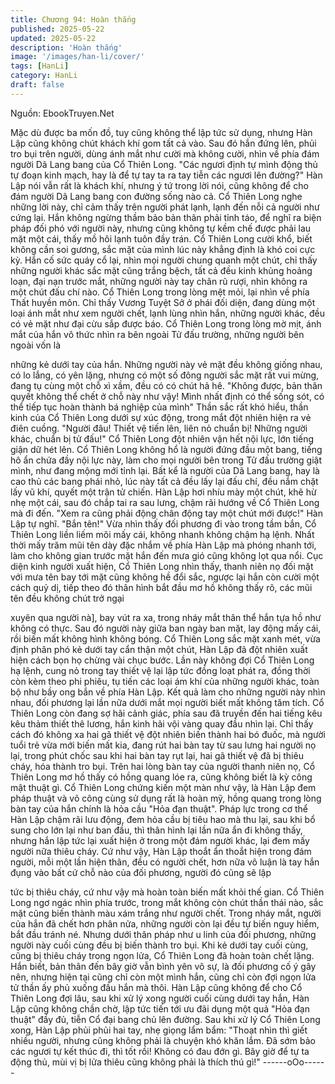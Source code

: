 ```yaml
---
title: Chương 94: Hoàn thắng
published: 2025-05-22
updated: 2025-05-22
description: 'Hoàn thắng'
image: '/images/han-li/cover/'
tags: [HanLi]
category: HanLi
draft: false
---
```


Nguồn: EbookTruyen.Net

Mặc dù được ba mốn đồ, tuy cũng không thể lập tức sử dụng,
nhưng Hàn Lập cũng không chút khách khí gom tất cả vào.
Sau đó hắn đứng lên, phủi tro bụi trên người, dùng ánh mắt như
cười mà không cười, nhìn về phía đám người Dã Lang bang của
Cổ Thiên Long.
"Các ngươi định tự mình động thủ tự đoạn kinh mạch, hay là để tự
tay ta ra tay tiễn các ngươi lên đường?" Hàn Lập nói vẫn rất là
khách khí, nhưng ý tứ trong lời nói, cũng không để cho đám
người Dã Lang bang con đường sống nào cả.
Cổ Thiên Long nghe những lời này, chỉ cảm thấy trên người phát
lạnh, lạnh đến nỗi cả người như cứng lại.
Hắn không ngừng thầm bảo bản thân phải tỉnh táo, để nghĩ ra
biện pháp đối phó với người này, nhưng cũng không tự kềm chế
được phải lau mặt một cái, thấy mồ hôi lạnh tuôn đầy trán. Cổ
Thiên Long cười khổ, biết không cần soi gương, sắc mặt của
mình lúc này khẳng định là khó coi cực kỳ.
Hắn cố sức quáy cổ lại, nhìn mọi người chung quanh một chút,
chỉ thấy những người khác sắc mặt cũng trắng bệch, tất cả đều
kinh khủng hoảng loạn, đại nạn trước mắt, những người này tay
chân rũ rượi, nhìn không ra một chút đấu chí nào.
Cổ Thiên Long trong lòng mệt mỏi, lại nhìn về phía Thất huyền
môn. Chỉ thấy Vương Tuyệt Sở ở phái đối diện, đang dùng một
loại ánh mắt như xem người chết, lạnh lùng nhìn hắn, những
người khác, đều có vẻ mặt như đại cừu sắp được báo.
Cổ Thiên Long trong lòng mờ mịt, ánh mắt của hắn vô thức nhìn
ra bên ngoài Tử đấu trường, những người bên ngoài vốn là

những kẻ dưới tay của hắn. Những người này vẻ mặt đều không
giống nhau, có lo lắng, có yên lặng, nhưng có một số đông người
sắc mặt rất vui mừng, đang tụ cùng một chỗ xì xầm, đều có có
chút hả hê.
"Không được, bản thân quyết không thể chết ở chỗ này như vậy!
Mình nhất định có thể sống sót, có thể tiếp tục hoàn thành bá
nghiệp của mình" Thần sắc rất khó hiểu, thần kinh của Cổ Thiên
Long dưới sự xúc động, trong mắt đột nhiên hiện ra vẻ điên
cuồng.
"Người đâu! Thiết vệ tiến lên, liên nỏ chuẩn bị! Những người khác,
chuẩn bị tử đấu!" Cổ Thiên Long đột nhiên vận hết nội lực, lớn
tiếng giận dữ hét lên.
Cổ Thiên Long không hổ là người đứng đầu một bang, tiếng hô
ẩn chứa đầy nội lực này, làm cho mọi người bên trong Tử đấu
trường giật mình, như đang mộng mới tỉnh lại. Bất kể là người
của Dã Lang bang, hay là cao thủ các bang phái nhỏ, lúc này tất
cả đều lấy lại đấu chí, đều nắm chặt lấy vũ khí, quyết một trận tử
chiến.
Hàn Lập hơi nhíu mày một chút, khẽ hừ nhẹ một cái, sau đó chắp
tai ra sau lưng, chậm rãi hướng về Cổ Thiên Long mà đi đến.
"Xem ra cũng phải động chân động tay một chút mới được!" Hàn
Lập tự nghĩ.
"Bắn tên!" Vừa nhìn thấy đối phương đi vào trong tầm bắn, Cổ
Thiên Long liền liếm môi mấy cái, không nhanh không chậm hạ
lệnh.
Nhất thời mấy trăm mũi tên dày đặc nhắm về phía Hàn Lập mà
phóng nhanh tới, làm cho không gian trước mặt hắn đến mưa gió
cũng không lọt qua nổi.
Cục diện kinh người xuất hiện, Cổ Thiên Long nhìn thấy, thanh
niên nọ đối mặt với mưa tên bay tới mặt cũng không hề đổi sắc,
ngược lại hắn còn cười một cách quỷ dị, tiếp theo đó thân hình
bắt đầu mơ hồ không thấy rõ, các mũi tên đều không chút trở ngại

xuyên qua người nà], bay vút ra xa, trong nháy mắt thân thể hắn
tựa hồ như không có thực. Sau đó người này giữa ban ngày ban
mặt, lay động mấy cái, rồi biến mất không hình không bóng.
Cổ Thiên Long sắc mặt xanh mét, vừa định phân phó kẻ dưới tay
cẩn thận một chút, Hàn Lập đã đột nhiên xuất hiện cách bọn họ
chừng vài chục bước.
Lần này không đợi Cổ Thiên Long hạ lệnh, cung nỏ trong tay thiết
vệ lại lập tức đồng loạt phát ra, đồng thời còn kèm theo phi phiêu,
tụ tiến các loại ám khí của những người khác, toàn bộ như bầy
ong bắn về phía Hàn Lập. Kết quả làm cho những người này nhìn
nhau, đối phương lại lần nữa dưới mắt mọi người biết mất không
tăm tích.
Cổ Thiên Long còn đang sợ hãi cảnh giác, phía sau đã truyền đến
hai tiếng kêu kêu thảm thiết thê lương, hắn kinh hãi vội vàng quay
đầu nhìn lại.
Chỉ thấy cách đó không xa hai gã thiết vệ đột nhiên biến thành hai
bó đuốc, mà người tuổi trẻ vừa mới biến mất kia, đang rút hai bàn
tay từ sau lưng hai người nọ lại, trong phút chốc sau khi hai bàn
tay rụt lại, hai gã thiết vệ đã bị thiêu cháy, hóa thành tro bụi. Trên
hai lòng bàn tay của người thanh niên nọ, Cổ Thiên Long mơ hồ
thấy có hồng quang lóe ra, cũng không biết là kỳ công mật thuật
gì.
Cổ Thiên Long chứng kiến một màn như vậy, là Hàn Lập đem
pháp thuật và võ công cùng sử dụng rất là hoàn mỹ, hồng quang
trong lòng bàn tay của hắn chính là hỏa cầu "Hỏa đạn thuật".
Pháp lực trong cơ thể Hàn Lập chậm rãi lưu động, đem hỏa cầu
bị tiêu hao mà thu lại, sau khi bổ sung cho lớn lại như ban đầu, thì
thân hình lại lần nữa ẩn đi không thấy, nhưng hắn lập tức lại xuất
hiện ở trong một đám người khác, lại đem mấy người nữa thiêu
cháy.
Cứ như vậy, Hàn Lập thoắt ẩn thoắt hiện trong đám người, mỗi
một lần hiện thân, đều có người chết, hơn nữa vô luận là tay hắn
đụng vào bất cứ chỗ nào của đối phương, người đó cũng sẽ lập

tức bị thiêu cháy, cứ như vậy mà hoàn toàn biến mất khỏi thế
gian.
Cổ Thiên Long ngơ ngác nhìn phía trước, trong mắt không còn
chút thần thái nào, sắc mặt cũng biến thành màu xám trắng như
người chết.
Trong nháy mắt, người của hắn đã chết hơn phân nửa, những
người còn lại đều tự biến nguy hiểm, bắt đầu tránh né. Nhưng
dưới thân pháp như u linh của đối phương, những người này cuối
cùng đều bị biến thành tro bụi.
Khi kẻ dưới tay cuối cùng, cũng bị thiêu cháy trong ngọn lửa, Cổ
Thiên Long đã hoàn toàn chết lặng.
Hắn biết, bản thân đến bây giờ vẫn bình yên vô sự, là đối phương
cố ý gây nên, nhưng hiện tại cũng chỉ còn một mình hắn, cũng chỉ
còn đợi ngọn lửa tử thần ấy phủ xuống đầu hắn mà thôi.
Hàn Lập cũng không để cho Cổ Thiên Long đợi lâu, sau khi xử lý
xong người cuối cùng dưới tay hắn, Hàn Lập cũng không chần
chờ, lập tức tiến tới ưu đãi dụng một quả "Hỏa đạn thuật" đầy đủ,
tiễn Cổ đại bang chủ lên đường.
Sau khi xử lý Cổ Thiên Long xong, Hàn Lập phủi phủi hai tay, nhẹ
giọng lẩm bẩm: "Thoạt nhìn thì giết nhiều người, nhưng cũng
không phải là chuyện khó khăn lắm. Đã sớm bảo các ngươi tự kết
thúc đi, thì tốt rồi! Không có đau đớn gì. Bây giờ để tự ta động thủ,
mùi vị bị lửa thiêu cũng không phải là thích thú gì!"
------oOo------
